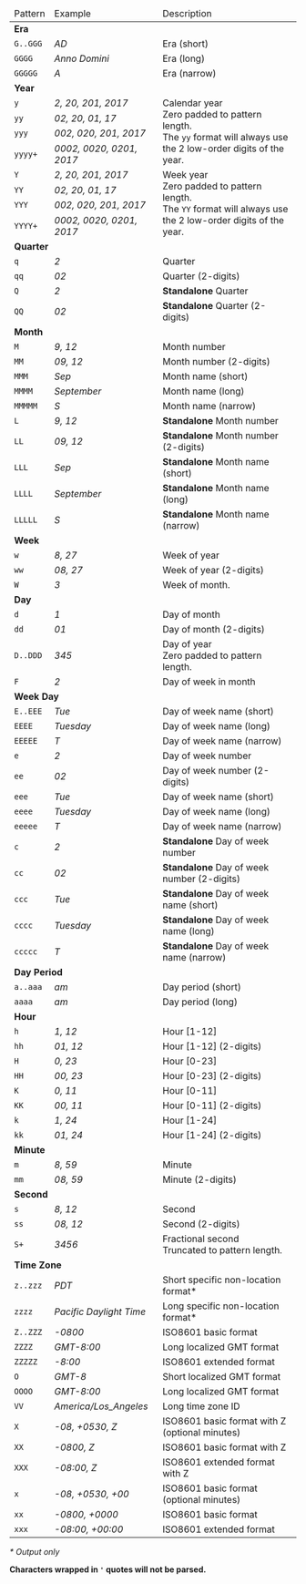 <table>
    <thead>
        <tr>
            <td>Pattern</td>
            <td>Example</td>
            <td>Description</td>
        </tr>
    </thead>
    <tbody>
        <tr>
            <td colspan="3"><strong>Era</strong></td>
        </tr>
        <tr>
            <td><code>G..GGG</code></td>
            <td><em>AD</em></td>
            <td>Era (short)</td>
        </tr>
        <tr>
            <td><code>GGGG</code></td>
            <td><em>Anno Domini</em></td>
            <td>Era (long)</td>
        </tr>
        <tr>
            <td><code>GGGGG</code></td>
            <td><em>A</em></td>
            <td>Era (narrow)</td>
        </tr>
        <tr>
            <td colspan="3"><strong>Year</strong></td>
        </tr>
        <tr>
            <td><code>y</code></td>
            <td><em>2, 20, 201, 2017</em></td>
            <td rowspan="4">
                Calendar year<br />
                Zero padded to pattern length.<br />
                The <code>yy</code> format will always use the 2 low-order digits of the year.
            </td>
        </tr>
        <tr>
            <td><code>yy</code></td>
            <td><em>02, 20, 01, 17</em></td>
        </tr>
        <tr>
            <td><code>yyy</code></td>
            <td><em>002, 020, 201, 2017</em></td>
        </tr>
        <tr>
            <td><code>yyyy+</code></td>
            <td><em>0002, 0020, 0201, 2017</em></td>
        </tr>
        <tr>
            <td><code>Y</code></td>
            <td><em>2, 20, 201, 2017</em></td>
            <td rowspan="4">
                Week year<br />
                Zero padded to pattern length.<br />
                The <code>YY</code> format will always use the 2 low-order digits of the year.
            </td>
        </tr>
        <tr>
            <td><code>YY</code></td>
            <td><em>02, 20, 01, 17</em></td>
        </tr>
        <tr>
            <td><code>YYY</code></td>
            <td><em>002, 020, 201, 2017</em></td>
        </tr>
        <tr>
            <td><code>YYYY+</code></td>
            <td><em>0002, 0020, 0201, 2017</em></td>
        </tr>
        <tr>
            <td colspan="3"><strong>Quarter</strong></td>
        </tr>
        <tr>
            <td><code>q</code></td>
            <td><em>2</em></td>
            <td>Quarter</td>
        </tr>
        <tr>
            <td><code>qq</code></td>
            <td><em>02</em></td>
            <td>Quarter (2-digits)</td>
        </tr>
        <tr>
            <td><code>Q</code></td>
            <td><em>2</em></td>
            <td><strong>Standalone</strong> Quarter</td>
        </tr>
        <tr>
            <td><code>QQ</code></td>
            <td><em>02</em></td>
            <td><strong>Standalone</strong> Quarter (2-digits)</td>
        </tr>
        <tr>
            <td colspan="3"><strong>Month</strong></td>
        </tr>
        <tr>
            <td><code>M</code></td>
            <td><em>9, 12</em></td>
            <td>Month number</td>
        </tr>
        <tr>
            <td><code>MM</code></td>
            <td><em>09, 12</em></td>
            <td>Month number (2-digits)</td>
        </tr>
        <tr>
            <td><code>MMM</code></td>
            <td><em>Sep</em></td>
            <td>Month name (short)</td>
        </tr>
        <tr>
            <td><code>MMMM</code></td>
            <td><em>September</em></td>
            <td>Month name (long)</td>
        </tr>
        <tr>
            <td><code>MMMMM</code></td>
            <td><em>S</em></td>
            <td>Month name (narrow)</td>
        </tr>
        <tr>
            <td><code>L</code></td>
            <td><em>9, 12</em></td>
            <td><strong>Standalone</strong> Month number</td>
        </tr>
        <tr>
            <td><code>LL</code></td>
            <td><em>09, 12</em></td>
            <td><strong>Standalone</strong> Month number (2-digits)</td>
        </tr>
        <tr>
            <td><code>LLL</code></td>
            <td><em>Sep</em></td>
            <td><strong>Standalone</strong> Month name (short)</td>
        </tr>
        <tr>
            <td><code>LLLL</code></td>
            <td><em>September</em></td>
            <td><strong>Standalone</strong> Month name (long)</td>
        </tr>
        <tr>
            <td><code>LLLLL</code></td>
            <td><em>S</em></td>
            <td><strong>Standalone</strong> Month name (narrow)</td>
        </tr>
        <tr>
            <td colspan="3"><strong>Week</strong></td>
        </tr>
        <tr>
            <td><code>w</code></td>
            <td><em>8, 27</em></td>
            <td>Week of year</td>
        </tr>
        <tr>
            <td><code>ww</code></td>
            <td><em>08, 27</em></td>
            <td>Week of year (2-digits)</td>
        </tr>
        <tr>
            <td><code>W</code></td>
            <td><em>3</em></td>
            <td>Week of month.</td>
        </tr>
        <tr>
            <td colspan="3"><strong>Day</strong></td>
        </tr>
        <tr>
            <td><code>d</code></td>
            <td><em>1</em></td>
            <td>Day of month</td>
        </tr>
        <tr>
            <td><code>dd</code></td>
            <td><em>01</em></td>
            <td>Day of month (2-digits)</td>
        </tr>
        <tr>
            <td><code>D..DDD</code></td>
            <td><em>345</em></td>
            <td>
                Day of year<br />
                Zero padded to pattern length.
            </td>
        </tr>
        <tr>
            <td><code>F</code></td>
            <td><em>2</em></td>
            <td>Day of week in month</td>
        </tr>
        <tr>
            <td colspan="3"><strong>Week Day</strong></td>
        </tr>
        <tr>
            <td><code>E..EEE</code></td>
            <td><em>Tue</em></td>
            <td>Day of week name (short)</td>
        </tr>
        <tr>
            <td><code>EEEE</code></td>
            <td><em>Tuesday</em></td>
            <td>Day of week name (long)</td>
        </tr>
        <tr>
            <td><code>EEEEE</code></td>
            <td><em>T</em></td>
            <td>Day of week name (narrow)</td>
        </tr>
        <tr>
            <td><code>e</code></td>
            <td><em>2</em></td>
            <td>Day of week number</td>
        </tr>
        <tr>
            <td><code>ee</code></td>
            <td><em>02</em></td>
            <td>Day of week number (2-digits)</td>
        </tr>
        <tr>
            <td><code>eee</code></td>
            <td><em>Tue</em></td>
            <td>Day of week name (short)</td>
        </tr>
        <tr>
            <td><code>eeee</code></td>
            <td><em>Tuesday</em></td>
            <td>Day of week name (long)</td>
        </tr>
        <tr>
            <td><code>eeeee</code></td>
            <td><em>T</em></td>
            <td>Day of week name (narrow)</td>
        </tr>
        <tr>
            <td><code>c</code></td>
            <td><em>2</em></td>
            <td><strong>Standalone</strong> Day of week number</td>
        </tr>
        <tr>
            <td><code>cc</code></td>
            <td><em>02</em></td>
            <td><strong>Standalone</strong> Day of week number (2-digits)</td>
        </tr>
        <tr>
            <td><code>ccc</code></td>
            <td><em>Tue</em></td>
            <td><strong>Standalone</strong> Day of week name (short)</td>
        </tr>
        <tr>
            <td><code>cccc</code></td>
            <td><em>Tuesday</em></td>
            <td><strong>Standalone</strong> Day of week name (long)</td>
        </tr>
        <tr>
            <td><code>ccccc</code></td>
            <td><em>T</em></td>
            <td><strong>Standalone</strong> Day of week name (narrow)</td>
        </tr>
        <tr>
            <td colspan="3"><strong>Day Period</strong></td>
        </tr>
        <tr>
            <td><code>a..aaa</code></td>
            <td><em>am</em></td>
            <td>Day period (short)</td>
        </tr>
        <tr>
            <td><code>aaaa</code></td>
            <td><em>am</em></td>
            <td>Day period (long)</td>
        </tr>
        <!-- <tr>
            <td><code>aaaaa</code></td>
            <td><em>a</em></td>
            <td>Day period (narrow)</td>
        </tr> -->
        <tr>
            <td colspan="3"><strong>Hour</strong></td>
        </tr>
        <tr>
            <td><code>h</code></td>
            <td><em>1, 12</em></td>
            <td>Hour [1-12]</td>
        </tr>
        <tr>
            <td><code>hh</code></td>
            <td><em>01, 12</em></td>
            <td>Hour [1-12] (2-digits)</td>
        </tr>
        <tr>
            <td><code>H</code></td>
            <td><em>0, 23</em></td>
            <td>Hour [0-23]</td>
        </tr>
        <tr>
            <td><code>HH</code></td>
            <td><em>00, 23</em></td>
            <td>Hour [0-23] (2-digits)</td>
        </tr>
        <tr>
            <td><code>K</code></td>
            <td><em>0, 11</em></td>
            <td>Hour [0-11]</td>
        </tr>
        <tr>
            <td><code>KK</code></td>
            <td><em>00, 11</em></td>
            <td>Hour [0-11] (2-digits)</td>
        </tr>
        <tr>
            <td><code>k</code></td>
            <td><em>1, 24</em></td>
            <td>Hour [1-24]</td>
        </tr>
        <tr>
            <td><code>kk</code></td>
            <td><em>01, 24</em></td>
            <td>Hour [1-24] (2-digits)</td>
        </tr>
        <tr>
            <td colspan="3"><strong>Minute</strong></td>
        </tr>
        <tr>
            <td><code>m</code></td>
            <td><em>8, 59</em></td>
            <td>Minute</td>
        </tr>
        <tr>
            <td><code>mm</code></td>
            <td><em>08, 59</em></td>
            <td>Minute (2-digits)</td>
        </tr>
        <tr>
            <td colspan="3"><strong>Second</strong></td>
        </tr>
        <tr>
            <td><code>s</code></td>
            <td><em>8, 12</em></td>
            <td>Second</td>
        </tr>
        <tr>
            <td><code>ss</code></td>
            <td><em>08, 12</em></td>
            <td>Second (2-digits)</td>
        </tr>
        <tr>
            <td><code>S+</code></td>
            <td><em>3456</em></td>
            <td>
                Fractional second<br />
                Truncated to pattern length.
            </td>
        </tr>
        <tr>
            <td colspan="3"><strong>Time Zone</strong></td>
        </tr>
        <tr>
            <td><code>z..zzz</code></td>
            <td><em>PDT</em></td>
            <td>Short specific non-location format*</td>
        </tr>
        <tr>
            <td><code>zzzz</code></td>
            <td><em>Pacific Daylight Time</em></td>
            <td>Long specific non-location format*</td>
        </tr>
        <tr>
            <td><code>Z..ZZZ</code></td>
            <td><em>-0800</em></td>
            <td>ISO8601 basic format</td>
        </tr>
        <tr>
            <td><code>ZZZZ</code></td>
            <td><em>GMT-8:00</em></td>
            <td>Long localized GMT format</td>
        </tr>
        <tr>
            <td><code>ZZZZZ</code></td>
            <td><em>-8:00</em></td>
            <td>ISO8601 extended format</td>
        </tr>
        <tr>
            <td><code>O</code></td>
            <td><em>GMT-8</em></td>
            <td>Short localized GMT format</td>
        </tr>
        <tr>
            <td><code>OOOO</code></td>
            <td><em>GMT-8:00</em></td>
            <td>Long localized GMT format</td>
        </tr>
        <tr>
            <td><code>VV</code></td>
            <td><em>America/Los_Angeles</em></td>
            <td>Long time zone ID</td>
        </tr>
        <tr>
            <td><code>X</code></td>
            <td><em>-08, +0530, Z</em></td>
            <td>ISO8601 basic format with Z (optional minutes)</td>
        </tr>
        <tr>
            <td><code>XX</code></td>
            <td><em>-0800, Z</em></td>
            <td>ISO8601 basic format with Z</td>
        </tr>
        <tr>
            <td><code>XXX</code></td>
            <td><em>-08:00, Z</em></td>
            <td>ISO8601 extended format with Z</td>
        </tr>
        <tr>
            <td><code>x</code></td>
            <td><em>-08, +0530, +00</em></td>
            <td>ISO8601 basic format (optional minutes)</td>
        </tr>
        <tr>
            <td><code>xx</code></td>
            <td><em>-0800, +0000</em></td>
            <td>ISO8601 basic format</td>
        </tr>
        <tr>
            <td><code>xxx</code></td>
            <td><em>-08:00, +00:00</em></td>
            <td>ISO8601 extended format</td>
        </tr>
    </tbody>
</table>
<p><em>* Output only</em></p>
<p><strong>Characters wrapped in <code>'</code> quotes will not be parsed.</strong></p>